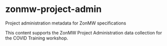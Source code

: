 # zonmw-project-admin
Project administration metadata for ZonMW specifications

This content supports the ZonMW Project Administration data collection for the COVID Training workshop.
